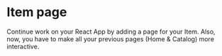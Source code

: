 # Item page
Continue work on your React App by adding a page for  your Item. Also, now, you have to make all your previous pages (Home & Catalog) more interactive.
